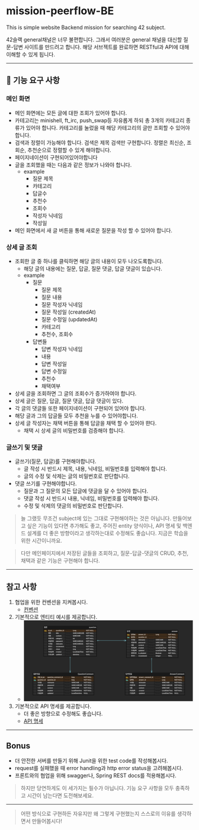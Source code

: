 # mission-peerflow-BE
This is simple website Backend mission for searching 42 subject.

42슬랙 general채널은 너무 불편합니다. 그래서 여러분은 general 채널을 대신할 질문-답변 사이트를 만드려고 합니다. 해당 서브젝트를 완료하면 RESTful과 API에 대해 이해할 수 있게 됩니다.

---
## 🚀 기능 요구 사항

### 메인 화면
- 메인 화면에는 모든 글에 대한 조회가 있어야 합니다.
- 카테고리는 minishell, ft_irc, push_swap등 자유롭게 하되 총 3개의 카테고리 종류가 있어야 합니다. 카테고리를 눌렀을 때 해당 카테고리의 글만 조회할 수 있어야 합니다.
- 검색과 정렬이 가능해야 합니다. 검색은 제목 검색만 구현합니다. 정렬은 최신순, 조회순, 추천순으로 정렬할 수 있게 해야합니다.
- 페이지네이션이 구현되어있어야합니다
- 글을 조회했을 때는 다음과 같은 정보가 나와야 합니다. 
  - example
    - 질문 제목
    - 카테고리
    - 답글수
    - 추천수
    - 조회수
    - 작성자 닉네임
    - 작성일
- 메인 화면에서 새 글 버튼을 통해 새로운 질문을 작성 할 수 있어야 합니다.

### 상세 글 조회
- 조회한 글 중 하나를 클릭하면 해당 글의 내용이 모두 나오도록합니다.
  - 해당 글의 내용에는 질문, 답글, 질문 댓글, 답글 댓글이 있습니다.
  - example
    - 질문
      - 질문 제목
      - 질문 내용
      - 질문 작성자 닉네임
      - 질문 작성일 (createdAt)
      - 질문 수정일 (updatedAt)
      - 카테고리
      - 추천수, 조회수
    - 답변들
      - 답변 작성자 닉네임
      - 내용
      - 답변 작성일
      - 답변 수정일
      - 추천수
      - 채택여부
- 상세 글을 조회하면 그 글의 조회수가 증가하여야 합니다.
- 상세 글은 질문, 답글, 질문 댓글, 답글 댓글이 있다.
- 각 글의 댓글들 또한 페이지네이션이 구현되어 있어야 합니다.
- 해당 글과 그의 답글들 모두 추천을 누를 수 있어야합니다.
- 상세 글 작성자는 채택 버튼을 통해 답글을 채택 할 수 있어야 햔다.
  - 채택 시 상세 글의 비밀번호를 검증해야 합니다.

### 글쓰기 및 댓글
- 글쓰기(질문, 답글)를 구현해야합니다.
  - 글 작성 시 반드시 제목, 내용, 닉네임, 비밀번호를 입력해야 합니다.
  - 글의 수정 및 삭제는 글의 비밀번호로 판단합니다.
- 댓글 쓰기를 구현해야합니다.
  - 질문과 그 질문의 모든 답글에 댓글을 달 수 있어야 합니다.
  - 댓글 작성 시 반드시 내용, 닉네임, 비밀번호를 입력해야 합니다.
  - 수정 및 삭제의 댓글의 비밀번호로 판단합니다.

> 늘 그랬듯 무조건 subject에 있는 그대로 구현해야하는 것은 아닙니다. 만들어보고 싶은 기능이 있다면 추가해도 좋고, 주어진 entity 양식이나, API 명세 및 백엔드 설계를 더 좋은 방향이라고 생각하는대로 수정해도 좋습니다. 지금은 학습을 위한 시간이니까요.

> 다만 메인페이지에서 저장된 글들을 조회하고, 질문-답글-댓글의 CRUD, 추천, 채택과 같은 기능은 구현해야 합니다.
  
---

## 참고 사항
1. 협업을 위한 컨벤션을 지켜봅시다.
   - [컨벤션](docs/01-컨벤션.md)
2. 기본적으로 엔티티 예시를 제공합니다.  
   - ![](docs/image/peerflow-erd.png)
3. 기본적으로 API 명세를 제공합니다.
   - 더 좋은 방향으로 수정해도 좋습니다.
   - [API 명세](https://www.notion.so/peer-study/peerflow-api-5898f07da57546669a021e033fea47e9?pvs=4)

---
## Bonus
- 더 안전한 서버를 만들기 위해 Junit을 위한 test code를 작성해봅시다. 
- request를 실패했을 때 error handling과 http error status을 고려해봅시다.
- 프론트와의 협업을 위해 swagger나, Spring REST docs를 적용해봅시다. 

> 하지만 당연하게도 이 세가지는 필수가 아닙니다. 기능 요구 사항을 모두 충족하고 시간이 남는다면 도전해보세요.

---
> 어떤 방식으로 구현하든 자유지만 왜 그렇게 구현했는지 스스로의 이유를 생각하면서 만들어봅시다!
